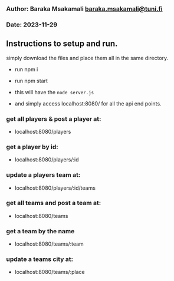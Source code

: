### Author: Baraka Msakamali <baraka.msakamali@tuni.fi>

### Date: 2023-11-29

## Instructions to setup and run. 

simply download the files and place them all in the same directory.
- run npm i
- run npm start

- this will have the `node server.js`
- and simply access localhost:8080/ for all the api end points.


### get all players & post a player at: 
- localhost:8080/players

### get a player by id: 
- localhost:8080/players/:id

### update a players team at: 
- localhost:8080/players/:id/teams


### get all teams and post a team at: 
- localhost:8080/teams

### get a team by the name
- localhost:8080/teams/:team

### update a teams city at: 
- localhost:8080/teams/:place



